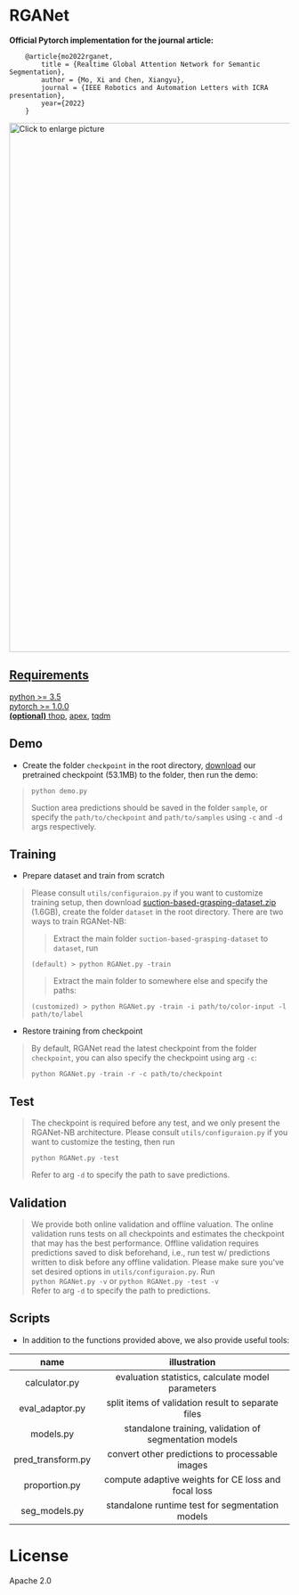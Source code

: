 # RGANet
**Official Pytorch implementation for the journal article:**
```
    @article{mo2022rganet,  
        title = {Realtime Global Attention Network for Semantic Segmentation},
        author = {Mo, Xi and Chen, Xiangyu},
        journal = {IEEE Robotics and Automation Letters with ICRA presentation},
        year={2022}
    }
```  
<a href="https://drive.google.com/uc?export=view&id=1omq84eEIY5sjruHC3MZFUU0ZZ57fbaId"><img src="https://drive.google.com/uc?export=view&id=1omq84eEIY5sjruHC3MZFUU0ZZ57fbaId" style="width: 950px; max-width: 100%; height: auto" title="Click to enlarge picture" />
## Requirements
python >= 3.5  
pytorch >= 1.0.0  
**(optional)** [thop](https://github.com/Lyken17/pytorch-OpCounter), [apex](https://github.com/NVIDIA/apex), [tqdm](https://github.com/tqdm/tqdm)
## Demo
* Create the folder `checkpoint` in the root directory, [download](https://drive.google.com/file/d/1RhP3PK2sjW0Xsh0tOGGya_wz8EcOfOtV/view?usp=sharing) our pretrained checkpoint (53.1MB) to the folder, then run the demo:    
>```
> python demo.py
>```
>Suction area predictions should be saved in the folder `sample`, or specify the `path/to/checkpoint` and `path/to/samples` using `-c` and `-d` args respectively.
## Training
* Prepare dataset and train from scratch  
>Please consult `utils/configuraion.py` if you want to customize training setup, then download [suction-based-grasping-dataset.zip](https://vision.princeton.edu/projects/2017/arc/) (1.6GB), create the folder `dataset` in the root directory. There are two ways to train RGANet-NB:
>>Extract the main folder `suction-based-grasping-dataset` to `dataset`, run
>```
>(default) > python RGANet.py -train
>```
>>Extract the main folder to somewhere else and specify the paths:
>```
>(customized) > python RGANet.py -train -i path/to/color-input -l path/to/label
>```
* Restore training from checkpoint
>By default, RGANet read the latest checkpoint from the folder `checkpoint`, you can also specify the checkpoint using arg `-c`:
>```
> python RGANet.py -train -r -c path/to/checkpoint
>``` 
## Test
>The checkpoint is required before any test, and we only present the RGANet-NB architecture. Please consult `utils/configuraion.py` if you want to customize the testing, then run
>```
> python RGANet.py -test
>```
>Refer to arg `-d` to specify the path to save predictions. 
## Validation
>We provide both online validation and offline valuation. The online validation runs tests on all checkpoints and estimates the checkpoint that may has the best performance. Offline validation requires predictions saved to disk beforehand, i.e., run test w/ predictions written to disk before any offline validation. Please make sure you've set desired options in `utils/configuraion.py`. Run  
>```python RGANet.py -v``` or ```python RGANet.py -test -v```  
>Refer to arg `-d` to specify the path to predictions.
## Scripts
* In addition to the functions provided above, we also provide useful tools:

| name | illustration|
| :-----:| :----: |
| calculator.py | evaluation statistics, calculate model parameters | 
| eval_adaptor.py | split items of validation result to separate files | 
| models.py | standalone training, validation of segmentation models| 
| pred_transform.py | convert other predictions to processable images|
| proportion.py | compute adaptive weights for CE loss and focal loss|
| seg_models.py | standalone runtime test for segmentation models|
# License
Apache 2.0
